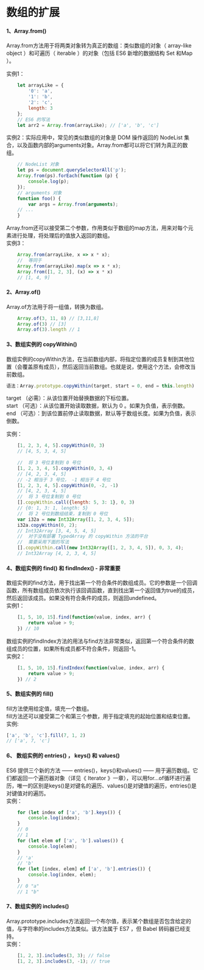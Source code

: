 # 数组的扩展

#### 1、Array.from()            
Array.from方法用于将两类对象转为真正的数组：类似数组的对象（ array-like object ）和可遍历（ iterable ）的对象（包括 ES6 新增的数据结构 Set 和Map ）。

实例1：            
```javascript
    let arrayLike = {
        '0': 'a',
        '1': 'b',
        '2': 'c',
        length: 3
    };
    // ES6 的写法
    let arr2 = Array.from(arrayLike); // ['a', 'b', 'c']
```                 

实例2：实际应用中，常见的类似数组的对象是 DOM 操作返回的 NodeList 集合，以及函数内部的arguments对象。Array.from都可以将它们转为真正的数组。
```javascript
    // NodeList 对象
    let ps = document.querySelectorAll('p');
    Array.from(ps).forEach(function (p) {
        console.log(p);
    });
    // arguments 对象
    function foo() {
        var args = Array.from(arguments);
    // ...
    }
```

Array.from还可以接受第二个参数，作用类似于数组的map方法，用来对每个元素进行处理，将处理后的值放入返回的数组。               
实例3：            
```javascript
    Array.from(arrayLike, x => x * x);
    //  等同于
    Array.from(arrayLike).map(x => x * x);
    Array.from([1, 2, 3], (x) => x * x)
    // [1, 4, 9]
```

#### 2、Array.of()          
Array.of方法用于将一组值，转换为数组。             
```javascript
    Array.of(3, 11, 8) // [3,11,8]
    Array.of(3) // [3]
    Array.of(3).length // 1
```  

#### 3、数组实例的 copyWithin()          
数组实例的copyWithin方法，在当前数组内部，将指定位置的成员复制到其他位置（会覆盖原有成员），然后返回当前数组。也就是说，使用这个方法，会修改当前数组。                
```javascript
语法：Array.prototype.copyWithin(target, start = 0, end = this.length)             
```                     
target （必需）：从该位置开始替换数据的下标位置。             
start （可选）：从该位置开始读取数据，默认为 0 。如果为负值，表示倒数。        
end （可选）：到该位置前停止读取数据，默认等于数组长度。如果为负值，表示倒数。           

实例：         
```javascript
    [1, 2, 3, 4, 5].copyWithin(0, 3)
    // [4, 5, 3, 4, 5]
    
    //  将 3 号位复制到 0 号位
    [1, 2, 3, 4, 5].copyWithin(0, 3, 4)
    // [4, 2, 3, 4, 5]
    // -2 相当于 3 号位， -1 相当于 4 号位
    [1, 2, 3, 4, 5].copyWithin(0, -2, -1)
    // [4, 2, 3, 4, 5]
    //  将 3 号位复制到 0 号位
    [].copyWithin.call({length: 5, 3: 1}, 0, 3)
    // {0: 1, 3: 1, length: 5}
    //  将 2 号位到数组结束，复制到 0 号位
    var i32a = new Int32Array([1, 2, 3, 4, 5]);
    i32a.copyWithin(0, 2);
    // Int32Array [3, 4, 5, 4, 5]
    //  对于没有部署 TypedArray 的 copyWithin 方法的平台
    //  需要采用下面的写法
    [].copyWithin.call(new Int32Array([1, 2, 3, 4, 5]), 0, 3, 4);
    // Int32Array [4, 2, 3, 4, 5]
```

#### 4、数组实例的 find() 和 findIndex()   -  非常重要            
数组实例的find方法，用于找出第一个符合条件的数组成员。它的参数是一个回调函数，所有数组成员依次执行该回调函数，直到找出第一个返回值为true的成员，然后返回该成员。如果没有符合条件的成员，则返回undefined。               
实例1：                
```javascript
    [1, 5, 10, 15].find(function(value, index, arr) {
        return value > 9;
    }) // 10
```
数组实例的findIndex方法的用法与find方法非常类似，返回第一个符合条件的数组成员的位置，如果所有成员都不符合条件，则返回-1。            
实例2：            
```javascript
    [1, 5, 10, 15].findIndex(function(value, index, arr) {
        return value > 9;
    }) // 2
```

#### 5、数组实例的 fill()            
fill方法使用给定值，填充一个数组。             
fill方法还可以接受第二个和第三个参数，用于指定填充的起始位置和结束位置。              
实例:         
```javascript
['a', 'b', 'c'].fill(7, 1, 2)
// ['a', 7, 'c']
```

#### 6、 数组实例的 entries() ， keys() 和 values()
ES6 提供三个新的方法 —— entries()，keys()和values() —— 用于遍历数组。它们都返回一个遍历器对象（详见《 Iterator 》一章），可以用for...of循环进行遍历，唯一的区别是keys()是对键名的遍历、values()是对键值的遍历，entries()是对键值对的遍历。             
实例：             
```javascript
    for (let index of ['a', 'b'].keys()) {
        console.log(index);
    }
    // 0
    // 1
    for (let elem of ['a', 'b'].values()) {
        console.log(elem);
    }
    // 'a'
    // 'b'
    for (let [index, elem] of ['a', 'b'].entries()) {
        console.log(index, elem);
    }
    // 0 "a"
    // 1 "b"
```

#### 7、数组实例的 includes()                
Array.prototype.includes方法返回一个布尔值，表示某个数组是否包含给定的值，与字符串的includes方法类似。该方法属于 ES7 ，但 Babel 转码器已经支持。          
实例：         
```javascript
    [1, 2, 3].includes(3, 3); // false
    [1, 2, 3].includes(3, -1); // true
```
